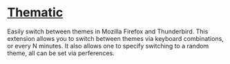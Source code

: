 [Thematic](https://addons.mozilla.org/en-US/firefox/addon/thematic/)
===================================================================================

Easily switch between themes in Mozilla Firefox and Thunderbird.
This extension allows you to switch between themes via
keyboard combinations, or every N minutes. It also allows one to specify
switching to a random theme, all can be set via perferences.
